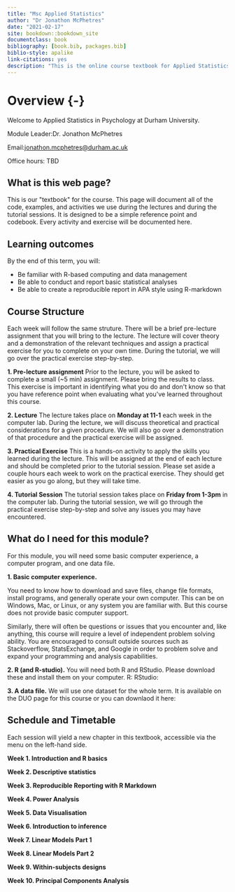```yaml
--- 
title: "Msc Applied Statistics"
author: "Dr Jonathon McPhetres"
date: "2021-02-17"
site: bookdown::bookdown_site
documentclass: book
bibliography: [book.bib, packages.bib]
biblio-style: apalike
link-citations: yes
description: "This is the online course textbook for Applied Statistics at Durham University."
---
```





# Overview {-}

Welcome to Applied Statistics in Psychology at Durham University.

Module Leader:Dr. Jonathon McPhetres

Email:jonathon.mcphetres@durham.ac.uk

Office hours: TBD


## What is this web page?

This is our "textbook" for the course. This page will document all of the code, examples, and activities we use during the lectures and during the tutorial sessions. It is designed to be a simple reference point and codebook. Every activity and exercise will be documented here.

## Learning outcomes

By the end of this term, you will:

* Be familiar with R-based computing and data management
* Be able to conduct and report basic statistical analyses
* Be able to create a reproducible report in APA style using R-markdown

## Course Structure

Each week will follow the same struture. There will be a brief pre-lecture assignment that you will bring to the lecture. The lecture will cover theory and a demonstration of the relevant techniques and assign a practical exercise for you to complete on your own time. During the tutorial, we will go over the practical exercise step-by-step.

**1. Pre-lecture assignment**
Prior to the lecture, you will be asked to complete a small (~5 min) assignment. Please bring the results to class. This exercise is important in identifying what you do and don't know so that you have reference point when evaluating what you've learned throughout this course.

**2. Lecture**
The lecture takes place on **Monday at 11-1** each week in the computer lab. During the lecture, we will discuss theoretical and practical considerations for a given procedure. We will also go over a demonstration of that procedure and the practical exercise will be assigned.

**3. Practical Exercise**
This is a hands-on activity to apply the skills you learned during the lecture. This will be assigned at the end of each lecture and should be completed prior to the tutorial session. Please set aside a couple hours each week to work on the practical exercise. They should get easier as you go along, but they will take time.

**4. Tutorial Session**
The tutorial session takes place on **Friday from 1-3pm** in the computer lab. During the tutorial session, we will go through the practical exercise step-by-step and solve any issues you may have encountered.


## What do I need for this module?

For this module, you will need some basic computer experience, a computer program, and one data file. 

**1. Basic computer experience.** 

You need to know how to download and save files, change file formats, install programs, and generally operate your own computer. This can be on Windows, Mac, or Linux, or any system you are familiar with. But this course does not provide basic computer support. 

Similarly, there will often be questions or issues that you encounter and, like anything, this course will require a level of independent problem solving ability. You are encouraged to consult outside sources such as Stackoverflow, StatsExchange, and Google in order to problem solve and expand your programming and analysis capabilities.

**2. R (and R-studio).** 
You will need both R and RStudio.
Please download these and install them on your computer.
R:
RStudio: 

**3. A data file.** 
We will use one dataset for the whole term. It is available on the DUO page for this course or you can downlaod it here: 

## Schedule and Timetable

Each session will yield a new chapter in this textbook, accessible via the menu on the left-hand side.

**Week 1. Introduction and R basics**

**Week 2. Descriptive statistics**

**Week 3. Reproducible Reporting with R Markdown**

**Week 4. Power Analysis**

**Week 5. Data Visualisation**

**Week 6. Introduction to inference**

**Week 7. Linear Models Part 1**

**Week 8. Linear Models Part 2**

**Week 9. Within-subjects designs**

**Week 10. Principal Components Analysis**
